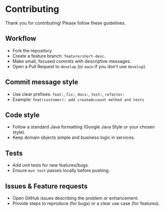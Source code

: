# Contributing

Thank you for contributing! Please follow these guidelines.

## Workflow
- Fork the repository.
- Create a feature branch: `feature/short-desc`.
- Make small, focused commits with descriptive messages.
- Open a Pull Request to `develop` (or `main` if you don't use `develop`).

## Commit message style
- Use clear prefixes: `feat:`, `fix:`, `docs:`, `test:`, `refactor:`
- Example: `feat(customer): add createAccount method and tests`

## Code style
- Follow a standard Java formatting (Google Java Style or your chosen style).
- Keep domain objects simple and business logic in services.

## Tests
- Add unit tests for new features/bugs.
- Ensure `mvn test` passes locally before pushing.

## Issues & Feature requests
- Open GitHub issues describing the problem or enhancement.
- Provide steps to reproduce (for bugs) or a clear use case (for features).
